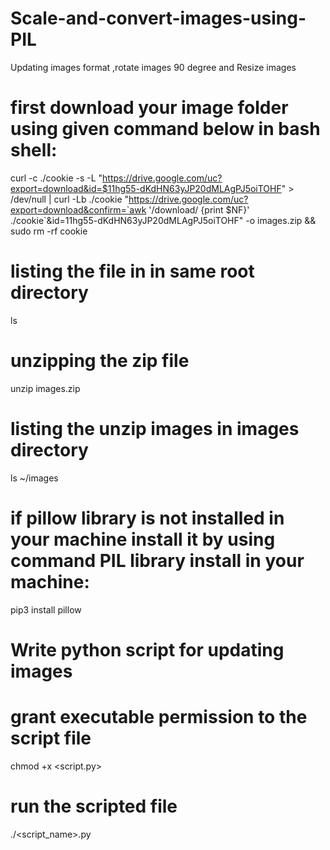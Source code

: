 # Scale-and-convert-images-using-PIL
Updating images format ,rotate images 90 degree and Resize images
# first download your image folder using given command below in bash shell:
curl -c ./cookie -s -L "https://drive.google.com/uc?export=download&id=$11hg55-dKdHN63yJP20dMLAgPJ5oiTOHF" > /dev/null | curl -Lb ./cookie "https://drive.google.com/uc?export=download&confirm=`awk '/download/ {print $NF}' ./cookie`&id=11hg55-dKdHN63yJP20dMLAgPJ5oiTOHF" -o images.zip && sudo rm -rf cookie
# listing the file in in same root directory
ls
# unzipping the zip file
unzip images.zip 
# listing the unzip images in images directory 
ls ~/images  
# if pillow library is not installed in your machine install it by using command PIL library install in your machine:
pip3 install pillow 
# Write python script for updating images
# grant executable permission to the script file
chmod +x <script.py>
# run the scripted file 
./<script_name>.py
